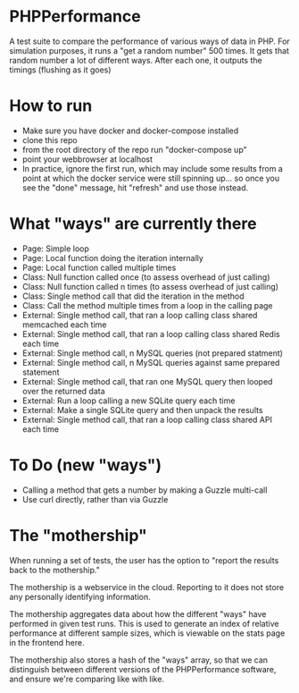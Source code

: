 # PHPPerformance
A test suite to compare the performance of various ways of data in PHP.
For simulation purposes, it runs a "get a random number" 500 times.
It gets that random number a lot of different ways. After each one, it outputs the timings (flushing as it goes)


# How to run

- Make sure you have docker and docker-compose installed
- clone this repo
- from the root directory of the repo run "docker-compose up"
- point your webbrowser at localhost
- In practice, ignore the first run, which may include some results from a point at which the docker service were still spinning up... so once you see the "done" message, hit "refresh" and use those instead.


# What "ways" are currently there

- Page: Simple loop
- Page: Local function doing the iteration internally
- Page: Local function called multiple times
- Class: Null function called once (to assess overhead of just calling)
- Class: Null function called n times (to assess overhead of just calling)
- Class: Single method call that did the iteration in the method
- Class: Call the method multiple times from a loop in the calling page
- External: Single method call, that ran a loop calling class shared memcached each time
- External: Single method call, that ran a loop calling class shared Redis each time
- External: Single method call, n MySQL queries (not prepared statment)
- External: Single method call, n MySQL queries against same prepared statement
- External: Single method call, that ran one MySQL query then looped over the returned data
- External: Run a loop calling a new SQLite query each time
- External: Make a single SQLite query and then unpack the results
- External: Single method call, that ran a loop calling class shared API each time

# To Do (new "ways")

- Calling a method that gets a number by making a Guzzle multi-call
- Use curl directly, rather than via Guzzle

# The "mothership"

When running a set of tests, the user has the option to "report the results back to the mothership."

The mothership is a webservice in the cloud. Reporting to it does not store any personally identifying information.

The mothership aggregates data about how the different "ways" have performed in given test runs. This is used to generate an index of relative performance at different sample sizes, which is viewable on the stats page in the frontend here.

The mothership also stores a hash of the "ways" array, so that we can distinguish between different versions of the PHPPerformance software, and ensure we're comparing like with like.
